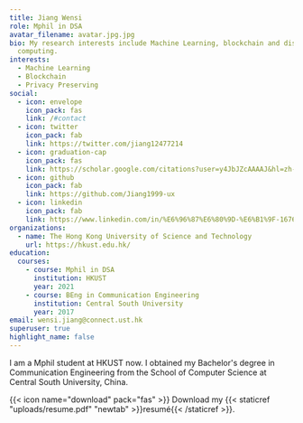```yaml
---
title: Jiang Wensi
role: Mphil in DSA
avatar_filename: avatar.jpg.jpg
bio: My research interests include Machine Learning, blockchain and distributed
  computing.
interests:
  - Machine Learning
  - Blockchain
  - Privacy Preserving
social:
  - icon: envelope
    icon_pack: fas
    link: /#contact
  - icon: twitter
    icon_pack: fab
    link: https://twitter.com/jiang12477214
  - icon: graduation-cap
    icon_pack: fas
    link: https://scholar.google.com/citations?user=y4JbJZcAAAAJ&hl=zh-CN&oi=ao
  - icon: github
    icon_pack: fab
    link: https://github.com/Jiang1999-ux
  - icon: linkedin
    icon_pack: fab
    link: https://www.linkedin.com/in/%E6%96%87%E6%80%9D-%E6%B1%9F-1676341b9/
organizations:
  - name: The Hong Kong University of Science and Technology
    url: https://hkust.edu.hk/
education:
  courses:
    - course: Mphil in DSA
      institution: HKUST
      year: 2021
    - course: BEng in Communication Engineering
      institution: Central South University
      year: 2017
email: wensi.jiang@connect.ust.hk
superuser: true
highlight_name: false
---
```

I am a Mphil student at HKUST now. I obtained my Bachelor's degree in Communication Engineering from the School of Computer Science at Central South University, China.

{{< icon name="download" pack="fas" >}} Download my {{< staticref "uploads/resume.pdf" "newtab" >}}resumé{{< /staticref >}}.